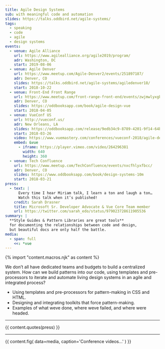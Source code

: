 ```yaml
---
title: Agile Design Systems
sub: with meaningful code and automation
slides: https://talks.oddbird.net/agile-systems/
tags:
  - speaking
  - code
  - agile
  - design systems
events:
  - venue: Agile Alliance
    url: https://www.agilealliance.org/agile2019/program/
    adr: Washington, DC
    start: 2019-08-06
  - venue: Agile Denver
    url: https://www.meetup.com/Agile-Denver2/events/251897187/
    adr: Denver, CO
    slides: https://talks.oddbird.net/agile-systems/agiledenver18/
    start: 2018-10-22
  - venue: Front-End Front Range
    url: https://www.meetup.com/front-range-front-end/events/zwjmwlyxgbhb/
    adr: Denver, CO
    slides: https://oddbooksapp.com/book/agile-design-vue
    start: 2018-04-05
  - venue: VueConf US
    url: http://vueconf.us/
    adr: New Orleans, LA
    slides: https://oddbooksapp.com/release/9edb34c9-8789-4201-9f14-64bf5ab11b0a
    start: 2018-03-26
    video: https://www.vuemastery.com/conferences/vueconf-2018/agile-design-systems-in-vue-miriam-suzanne/
    embed: &vue
      - iframe: https://player.vimeo.com/video/264296381
        width: 640
        height: 360
  - venue: Tech Confluence
    url: https://www.meetup.com/TechConfluence/events/nxcfhlyxfbcc/
    adr: Denver, CO
    slides: https://www.oddbooksapp.com/book/design-systems-10m
    start: 2018-03-21
press:
  - text: |
      Every time I hear Miriam talk, I learn a ton and laugh a ton…
      Watch this talk when it’s published!
    credit: Sarah Drasner
    title: Microsoft Sr. Developer Advocate & Vue Core Team member
    url: https://twitter.com/sarah_edo/status/979023728611905536
summary: |
  **Style Guides & Pattern Libraries are great tools**
  for documenting the relationships between code and design,
  but beautiful docs are only half the battle.
media:
  - span: full
    <<: *vue
---
```


{% import "content.macros.njk" as content %}

We don’t all have dedicated teams and budgets
to build a centralized system.
How can we build patterns into our code,
using templates and pre-processors to iterate and automate
living design systems in an agile and integrated process?

- Using templates and pre-processors for pattern-making in CSS and HTML.
- Designing and integrating toolkits that force pattern-making.
- Examples of what weve done, where weve failed, and where were headed.

---

{{ content.quotes(press) }}

---

{{ content.fig(
  data=media,
  caption='Conference videos…'
) }}

